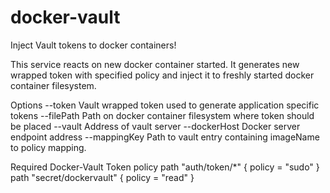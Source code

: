 # docker-vault

Inject Vault tokens to docker containers!

This service reacts on new docker container started. It generates new wrapped token with specified policy and inject it to freshly started docker container filesystem.

Options
--token
Vault wrapped token used to generate application specific tokens
--filePath 
Path on docker container filesystem where token should be placed
--vault
Address of vault server
--dockerHost
Docker server endpoint address
--mappingKey
Path to vault entry containing imageName to policy mapping.

Required Docker-Vault Token policy
 path "auth/token/*" {
   policy = "sudo"
 }
 path "secret/dockervault" {
   policy = "read"
 }
